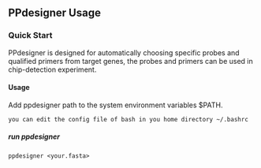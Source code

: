 PPdesigner Usage
----------------
### Quick Start ###

PPdesigner is designed for automatically choosing specific probes and qualified primers from target genes, the probes and primers can be used in chip-detection experiment.

#### Usage ####

Add ppdesigner path to the system environment variables $PATH.

	you can edit the config file of bash in you home directory ~/.bashrc

#####  run ppdesigner #####

	ppdesigner <your.fasta>
